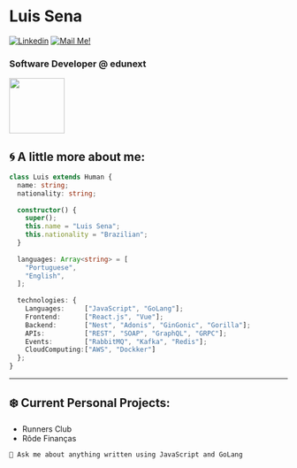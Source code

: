 # Luis Sena


[![Linkedin](https://img.shields.io/badge/-Connect-blue?style=flat-square&logo=Linkedin&logoColor=white&link=https://www.linkedin.com/in/oluissena/)](https://www.linkedin.com/in/oluissena/)
[![Mail Me!](https://img.shields.io/badge/-Contact%20Me!-c14438?style=flat-square&logo=Gmail&logoColor=white&link=mailto:luis.senarode@gmail.com)](mailto:luis.senarode@gmail.com)
### Software Developer @ edunext 

<img src="https://i.ibb.co/QJZdmpv/XOsX.gif" width="100" height="100" />

## 🌀 A little more about me:

```typescript
class Luis extends Human {
  name: string;
  nationality: string;
  
  constructor() {
    super();
    this.name = "Luis Sena";
    this.nationality = "Brazilian";
  }
  
  languages: Array<string> = [
    "Portuguese",
    "English",
  ];
  
  technologies: {
    Languages:     ["JavaScript", "GoLang"];
    Frontend:      ["React.js", "Vue"];
    Backend:       ["Nest", "Adonis", "GinGonic", "Gorilla"];
    APIs:          ["REST", "SOAP", "GraphQL", "GRPC"];
    Events:        ["RabbitMQ", "Kafka", "Redis"];
    CloudComputing:["AWS", "Dockker"]
  };
}
```


---
## ❄️ Current Personal Projects:

- Runners Club
- Rôde Finanças




`💬 Ask me about anything written using JavaScript and GoLang`
